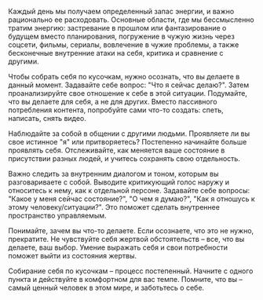 Каждый день мы получаем определенный запас энергии, и важно рационально ее расходовать. Основные области, где мы бессмысленно тратим энергию: застревание в прошлом или фантазирование о будущем вместо планирования, погружение в чужую жизнь через соцсети, фильмы, сериалы, вовлечение в чужие проблемы, а также бесконечные внутренние атаки на себя, критика и сравнение с другими.

Чтобы собрать себя по кусочкам, нужно осознать, что вы делаете в данный момент. Задавайте себе вопрос: "Что я сейчас делаю?". Затем проанализируйте свое отношение к себе в этой ситуации. Подумайте, что вы делаете для себя, а не для других. Вместо пассивного потребления контента, попробуйте сами что-то создать: спеть, написать, снять видео.

Наблюдайте за собой в общении с другими людьми. Проявляете ли вы свое истинное "я" или притворяетесь? Постепенно начинайте больше проявлять себя. Отслеживайте, как меняется ваше состояние в присутствии разных людей, и учитесь сохранять свою отдельность.

Важно следить за внутренним диалогом и тоном, которым вы разговариваете с собой. Выводите критикующий голос наружу и относитесь к нему, как к отдельной персоне. Задавайте себе вопросы: "Какое у меня сейчас состояние?", "О чем я думаю?", "Как я отношусь к этому человеку/ситуации?". Это поможет сделать внутреннее пространство управляемым.

Понимайте, зачем вы что-то делаете. Если осознаете, что это не нужно, прекратите. Не чувствуйте себя жертвой обстоятельств – все, что вы делаете, ваш выбор. Умение выражать себя и свои потребности поможет выйти из состояния жертвы.

Собирание себя по кусочкам – процесс постепенный. Начните с одного пункта и действуйте в комфортном для вас темпе. Помните, что вы – самый ценный человек в этом мире, и заботьтесь о себе.